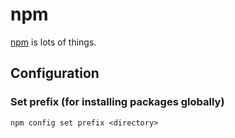 # npm

[npm](https://npmjs.com/) is lots of things.

## Configuration

### Set prefix (for installing packages globally)

~~~
npm config set prefix <directory>
~~~
